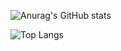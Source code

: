 <!---
twitf/twitf is a ✨ special ✨ repository because its `README.md` (this file) appears on your GitHub profile.
You can click the Preview link to take a look at your changes.
--->

![Anurag's GitHub stats](https://github-readme-stats.vercel.app/api?username=twitf&show_icons=true)

![Top Langs](https://github-readme-stats.vercel.app/api/top-langs/?username=twitf&layout=compact)
